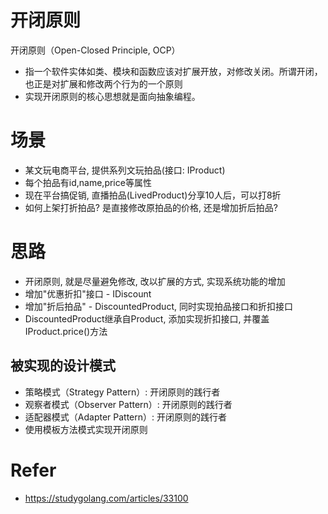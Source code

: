 # 开闭原则
开闭原则（Open-Closed Principle, OCP）
- 指一个软件实体如类、模块和函数应该对扩展开放，对修改关闭。所谓开闭，也正是对扩展和修改两个行为的一个原则
- 实现开闭原则的核心思想就是面向抽象编程。

# 场景
- 某文玩电商平台, 提供系列文玩拍品(接口: IProduct)
- 每个拍品有id,name,price等属性
- 现在平台搞促销, 直播拍品(LivedProduct)分享10人后，可以打8折  
- 如何上架打折拍品? 是直接修改原拍品的价格, 还是增加折后拍品?

# 思路
- 开闭原则, 就是尽量避免修改, 改以扩展的方式, 实现系统功能的增加
- 增加"优惠折扣"接口 - IDiscount
- 增加"折后拍品" - DiscountedProduct, 同时实现拍品接口和折扣接口
- DiscountedProduct继承自Product, 添加实现折扣接口, 并覆盖IProduct.price()方法

## 被实现的设计模式
- 策略模式（Strategy Pattern）: 开闭原则的践行者
- 观察者模式（Observer Pattern）: 开闭原则的践行者 
- 适配器模式（Adapter Pattern）: 开闭原则的践行者
- 使用模板方法模式实现开闭原则




















# Refer
- https://studygolang.com/articles/33100